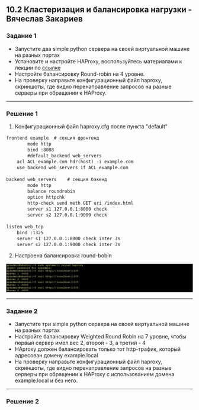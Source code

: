 ## 10.2 Кластеризация и балансировка нагрузки - Вячеслав Закариев

### Задание 1
- Запустите два simple python сервера на своей виртуальной машине на разных портах
- Установите и настройте HAProxy, воспользуйтесь материалами к лекции по [ссылке](https://github.com/netology-code/sflt-homeworks/tree/main/2)
- Настройте балансировку Round-robin на 4 уровне.
- На проверку направьте конфигурационный файл haproxy, скриншоты, где видно перенаправление запросов на разные серверы при обращении к HAProxy.

---

### Решение 1

1. Конфигурационный файл haproxy.cfg после пункта "default"

```
frontend example  # секция фронтенд
        mode http
        bind :8088
        #default_backend web_servers
	acl ACL_example.com hdr(host) -i example.com
	use_backend web_servers if ACL_example.com

backend web_servers    # секция бэкенд
        mode http
        balance roundrobin
        option httpchk
        http-check send meth GET uri /index.html
        server s1 127.0.0.1:8000 check
        server s2 127.0.0.1:9000 check

listen web_tcp
	bind :1325
	server s1 127.0.0.1:8000 check inter 3s
	server s2 127.0.0.1:9000 check inter 3s
```

2. Настроена балансировка round-bobin

![roundrobin](https://github.com/SlavaZakariev/netology/blob/1c8216bfa5aeb20aaf4da314579a962d33e9db1e/fault-tolerance/10.2_clustering/resources/haproxy_1.1.jpg)

---

### Задание 2
- Запустите три simple python сервера на своей виртуальной машине на разных портах
- Настройте балансировку Weighted Round Robin на 7 уровне, чтобы первый сервер имел вес 2, второй - 3, а третий - 4
- HAproxy должен балансировать только тот http-трафик, который адресован домену example.local
- На проверку направьте конфигурационный файл haproxy, скриншоты, где видно перенаправление запросов на разные серверы при обращении к HAProxy c использованием домена example.local и без него.

---

### Решение 2
